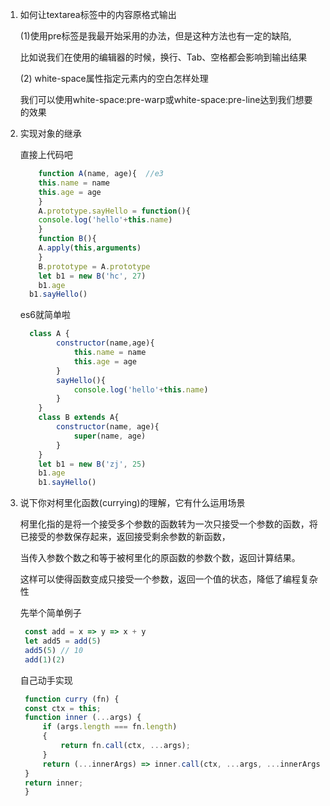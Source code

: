 1. 如何让textarea标签中的内容原格式输出

   (1)使用pre标签是我最开始采用的办法，但是这种方法也有一定的缺陷,
    
   比如说我们在使用的编辑器的时候，换行、Tab、空格都会影响到输出结果

   (2) white-space属性指定元素内的空白怎样处理

   我们可以使用white-space:pre-warp或white-space:pre-line达到我们想要的效果


2. 实现对象的继承

   直接上代码吧

    ```js 
        function A(name, age){  //e3
        this.name = name
        this.age = age
        }
        A.prototype.sayHello = function(){
        console.log('hello'+this.name)
        }
        function B(){
        A.apply(this,arguments)
        }
        B.prototype = A.prototype
        let b1 = new B('hc', 27)
        b1.age
      b1.sayHello()
    ```

   es6就简单啦

    ```js
      class A {
            constructor(name,age){
                this.name = name
                this.age = age
            }
            sayHello(){
                console.log('hello'+this.name)  
            }
        }
        class B extends A{
            constructor(name, age){
                super(name, age)
            }
        }
        let b1 = new B('zj', 25)
        b1.age
        b1.sayHello()
     ```


3. 说下你对柯里化函数(currying)的理解，它有什么运用场景   

   柯里化指的是将一个接受多个参数的函数转为一次只接受一个参数的函数，将已接受的参数保存起来，返回接受剩余参数的新函数，
  
   当传入参数个数之和等于被柯里化的原函数的参数个数，返回计算结果。
   
   这样可以使得函数变成只接受一个参数，返回一个值的状态，降低了编程复杂性

   先举个简单例子

   ```js
    const add = x => y => x + y
    let add5 = add(5)
    add5(5) // 10
    add(1)(2)
   ```

   自己动手实现

   ```js
    function curry (fn) {
    const ctx = this;
    function inner (...args) {
        if (args.length === fn.length) 
        {
            return fn.call(ctx, ...args);
        }
        return (...innerArgs) => inner.call(ctx, ...args, ...innerArgs);
    }
    return inner;
    }
   ```